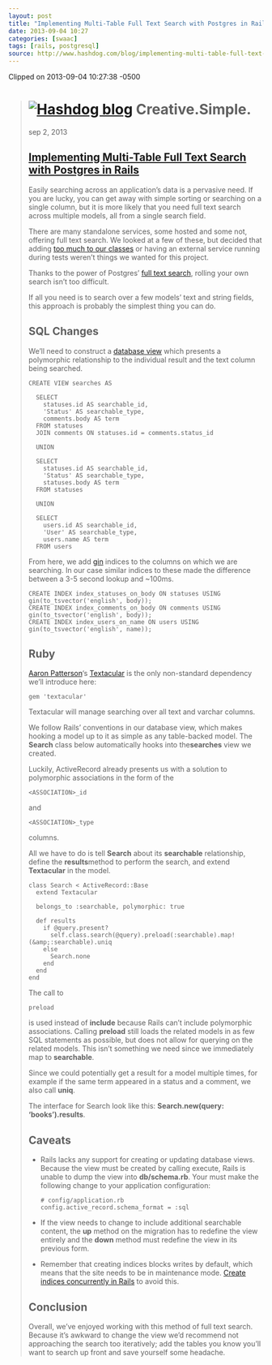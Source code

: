 ```yaml
---
layout: post
title: "Implementing Multi-Table Full Text Search with Postgres in Rails  –   Hashdog blog"
date: 2013-09-04 10:27
categories: [swaac]
tags: [rails, postgresql]
source: http://www.hashdog.com/blog/implementing-multi-table-full-text-search-with-postgres-in-rails/
---
```


Clipped on 2013-09-04 10:27:38 -0500

<!--more-->

> [![Hashdog blog](http://www.hashdog.com/blog/wp-content/themes/shortnotes//library/images/logo.png)](http://www.hashdog.com/blog) Creative.Simple.
> ==================================================================================================================================================
> 
> sep 2, 2013
> 
> [Implementing Multi-Table Full Text Search with Postgres in Rails](http://www.hashdog.com/blog/implementing-multi-table-full-text-search-with-postgres-in-rails/)
> -----------------------------------------------------------------------------------------------------------------------------------------------------------------
> 
> Easily searching across an application’s data is a pervasive need. If
> you are lucky, you can get away with simple sorting or searching on a
> single column, but it is more likely that you need full text search
> across multiple models, all from a single search field.
> 
> There are many standalone services, some hosted and some not, offering
> full text search. We looked at a few of these, but decided that
> adding [too much to our classes](http://robots.thoughtbot.com/post/50655960596/sandi-metz-rules-for-developers) or
> having an external service running during tests weren’t things we wanted
> for this project.
> 
> Thanks to the power of Postgres’ [full text search](http://www.postgresql.org/docs/9.2/static/textsearch.html),
> rolling your own search isn’t too difficult.
> 
> If all you need is to search over a few models’ text and string fields,
> this approach is probably the simplest thing you can do.
> 
> SQL Changes
> -----------
> 
> We’ll need to construct a [database view](http://www.postgresql.org/docs/9.2/static/tutorial-views.html) which
> presents a polymorphic relationship to the individual result and the
> text column being searched.
> 
> 
>     CREATE VIEW searches AS
> 
>       SELECT
>         statuses.id AS searchable_id,
>         'Status' AS searchable_type,
>         comments.body AS term
>       FROM statuses
>       JOIN comments ON statuses.id = comments.status_id
> 
>       UNION
> 
>       SELECT
>         statuses.id AS searchable_id,
>         'Status' AS searchable_type,
>         statuses.body AS term
>       FROM statuses
> 
>       UNION
> 
>       SELECT
>         users.id AS searchable_id,
>         'User' AS searchable_type,
>         users.name AS term
>       FROM users
> 
> From here, we
> add [gin](http://www.postgresql.org/docs/9.2/static/textsearch-indexes.html) indices
> to the columns on which we are searching. In our case similar indices to
> these made the difference between a 3-5 second lookup and \~100ms.
> 
> 
>     CREATE INDEX index_statuses_on_body ON statuses USING gin(to_tsvector('english', body));
>     CREATE INDEX index_comments_on_body ON comments USING gin(to_tsvector('english', body));
>     CREATE INDEX index_users_on_name ON users USING gin(to_tsvector('english', name));
> 
> Ruby
> ----
> 
> [Aaron Patterson](https://twitter.com/tenderlove)‘s [Textacular](https://github.com/textacular/textacular) is
> the only non-standard dependency we’ll introduce here:
> 
> 
>     gem 'textacular'
> 
> Textacular will manage searching over all text and varchar columns.
> 
> We follow Rails’ conventions in our database view, which makes hooking a
> model up to it as simple as any table-backed model. The **Search** class
> below automatically hooks into the**searches** view we created.
> 
> Luckily, ActiveRecord already presents us with a solution to polymorphic
> associations in the form of the 
> 
>     <ASSOCIATION>_id
> 
> and
> 
>     <ASSOCIATION>_type
> 
> columns.
> 
> All we have to do is tell **Search** about
> its **searchable** relationship, define the **results**method to perform
> the search, and extend **Textacular** in the model.
> 
> 
>     class Search < ActiveRecord::Base
>       extend Textacular
> 
>       belongs_to :searchable, polymorphic: true
> 
>       def results
>         if @query.present?
>           self.class.search(@query).preload(:searchable).map!(&amp;:searchable).uniq
>         else
>           Search.none
>         end
>       end
>     end
> 
> The call to
> 
>     preload
> 
>  is used instead of **include** because Rails can’t include polymorphic
> associations. Calling **preload** still loads the related models in as
> few SQL statements as possible, but does not allow for querying on the
> related models. This isn’t something we need since we immediately map
> to **searchable**.
> 
> Since we could potentially get a result for a model multiple times, for
> example if the same term appeared in a status and a comment, we also
> call **uniq**.
> 
> The interface for Search look like this: **Search.new(query:
> ‘books’).results**.
> 
> Caveats
> -------
> 
> -   Rails lacks any support for creating or updating database views.
>     Because the view must be created by calling execute, Rails is unable
>     to dump the view into **db/schema.rb**. Your must make the following
>     change to your application configuration:
> 
> 
>         # config/application.rb
>         config.active_record.schema_format = :sql
> 
> -   If the view needs to change to include additional searchable
>     content, the **up** method on the migration has to redefine the view
>     entirely and the **down** method must redefine the view in its
>     previous form.
> -   Remember that creating indices blocks writes by default, which means
>     that the site needs to be in maintenance mode.
>     [Create indices concurrently in Rails](http://robots.thoughtbot.com/post/56828751507/how-to-create-postgres-indexes-concurrently-in)
>     to avoid this.
> 
> Conclusion
> ----------
> 
> Overall, we’ve enjoyed working with this method of full text search.
> Because it’s awkward to change the view we’d recommend not approaching
> the search too iteratively; add the tables you know you’ll want to
> search up front and save yourself some headache.
